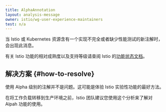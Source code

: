 ```yaml
---
title: AlphaAnnotation
layout: analysis-message
owner: istio/wg-user-experience-maintainers
test: n/a
---
```


当 Istio 或 Kubernetes 资源含有一个实现不完全或者缺少性能测试的新注解时，会出现此消息。

有关 Istio 功能的相对成熟度以及支持等级请查阅 Istio 的[功能状态文档](/zh/about/feature-stages/)。

## 解决方案 {#how-to-resolve}

使用 Alpha 级别的注解并不是问题。这可能是体验 Istio 实验性功能的最好方法。

在将工作负载转移到生产环境之前，Istio 团队建议您使用这个分析来了解对 Alpah 功能的使用。
